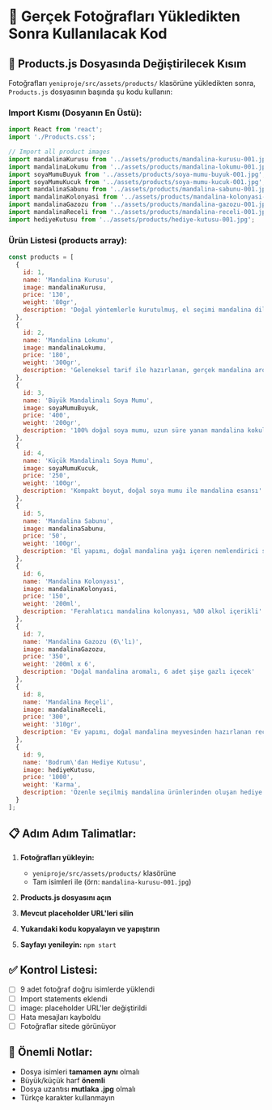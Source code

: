 # 📸 Gerçek Fotoğrafları Yükledikten Sonra Kullanılacak Kod

## 🔄 Products.js Dosyasında Değiştirilecek Kısım

Fotoğrafları `yeniproje/src/assets/products/` klasörüne yükledikten sonra, `Products.js` dosyasının başında şu kodu kullanın:

### Import Kısmı (Dosyanın En Üstü):
```javascript
import React from 'react';
import './Products.css';

// Import all product images
import mandalinaKurusu from '../assets/products/mandalina-kurusu-001.jpg';
import mandalinaLokumu from '../assets/products/mandalina-lokumu-001.jpg';
import soyaMumuBuyuk from '../assets/products/soya-mumu-buyuk-001.jpg';
import soyaMumuKucuk from '../assets/products/soya-mumu-kucuk-001.jpg';
import mandalinaSabunu from '../assets/products/mandalina-sabunu-001.jpg';
import mandalinaKolonyasi from '../assets/products/mandalina-kolonyasi-001.jpg';
import mandalinaGazozu from '../assets/products/mandalina-gazozu-001.jpg';
import mandalinaReceli from '../assets/products/mandalina-receli-001.jpg';
import hediyeKutusu from '../assets/products/hediye-kutusu-001.jpg';
```

### Ürün Listesi (products array):
```javascript
const products = [
  {
    id: 1,
    name: 'Mandalina Kurusu',
    image: mandalinaKurusu,
    price: '130',
    weight: '80gr',
    description: 'Doğal yöntemlerle kurutulmuş, el seçimi mandalina dilimleri'
  },
  {
    id: 2,
    name: 'Mandalina Lokumu',
    image: mandalinaLokumu,
    price: '180',
    weight: '300gr',
    description: 'Geleneksel tarif ile hazırlanan, gerçek mandalina aromalı lokum'
  },
  {
    id: 3,
    name: 'Büyük Mandalinalı Soya Mumu',
    image: soyaMumuBuyuk,
    price: '400',
    weight: '200gr',
    description: '100% doğal soya mumu, uzun süre yanan mandalina kokulu'
  },
  {
    id: 4,
    name: 'Küçük Mandalinalı Soya Mumu',
    image: soyaMumuKucuk,
    price: '250',
    weight: '100gr',
    description: 'Kompakt boyut, doğal soya mumu ile mandalina esansı'
  },
  {
    id: 5,
    name: 'Mandalina Sabunu',
    image: mandalinaSabunu,
    price: '50',
    weight: '100gr',
    description: 'El yapımı, doğal mandalina yağı içeren nemlendirici sabun'
  },
  {
    id: 6,
    name: 'Mandalina Kolonyası',
    image: mandalinaKolonyasi,
    price: '150',
    weight: '200ml',
    description: 'Ferahlatıcı mandalina kolonyası, %80 alkol içerikli'
  },
  {
    id: 7,
    name: 'Mandalina Gazozu (6\'lı)',
    image: mandalinaGazozu,
    price: '350',
    weight: '200ml x 6',
    description: 'Doğal mandalina aromalı, 6 adet şişe gazlı içecek'
  },
  {
    id: 8,
    name: 'Mandalina Reçeli',
    image: mandalinaReceli,
    price: '300',
    weight: '310gr',
    description: 'Ev yapımı, doğal mandalina meyvesinden hazırlanan reçel'
  },
  {
    id: 9,
    name: 'Bodrum\'dan Hediye Kutusu',
    image: hediyeKutusu,
    price: '1000',
    weight: 'Karma',
    description: 'Özenle seçilmiş mandalina ürünlerinden oluşan hediye seti'
  }
];
```

## 📋 Adım Adım Talimatlar:

1. **Fotoğrafları yükleyin:** 
   - `yeniproje/src/assets/products/` klasörüne
   - Tam isimleri ile (örn: `mandalina-kurusu-001.jpg`)

2. **Products.js dosyasını açın**

3. **Mevcut placeholder URL'leri silin**

4. **Yukarıdaki kodu kopyalayın ve yapıştırın**

5. **Sayfayı yenileyin:** `npm start`

## ✅ Kontrol Listesi:

- [ ] 9 adet fotoğraf doğru isimlerde yüklendi
- [ ] Import statements eklendi
- [ ] image: placeholder URL'ler değiştirildi
- [ ] Hata mesajları kayboldu
- [ ] Fotoğraflar sitede görünüyor

## 🚨 Önemli Notlar:

- Dosya isimleri **tamamen aynı** olmalı
- Büyük/küçük harf **önemli**
- Dosya uzantısı **mutlaka .jpg** olmalı
- Türkçe karakter kullanmayın 